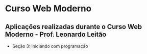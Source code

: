 # Curso Web Moderno 
  ## Aplicações realizadas durante o Curso Web Moderno - Prof. Leonardo Leitão
  * Seção 3: Iniciando com programação
